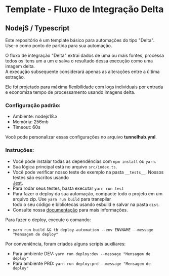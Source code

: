 # Template - Fluxo de Integração Delta

## NodejS / Typescript

Este repositório é um template básico para automações do tipo "Delta". Use-o como ponto de partida para sua automação.

O fluxo de integração "Delta" extrai dados de uma ou mais fontes, processa todos os itens um a um e salva o resultado
dessa execução como uma imagem delta.  
A execução subsequente considerará apenas as alterações entre a última extração.

Ele foi projetado para máxima flexibilidade com logs individuais por entrada e economiza tempo de processamento usando
imagens delta.

### Configuração padrão:

* Ambiente: nodejs18.x
* Memória: 256mb
* Timeout: 60s

Você pode personalizar essas configurações no arquivo **tunnelhub.yml**.

### Instruções:

* Você pode instalar todas as dependências com `npm install` ou `yarn`.
* Sua lógica principal está no arquivo `src/index.ts`.
* Você pode verificar nosso teste de exemplo na pasta `__tests__`. Nossos testes são escritos usando  
  [Jest](https://www.npmjs.com/package/jest).
* Para rodar seus testes, basta executar `yarn run test`
* Para fazer o deploy da sua automação, compacte todo o projeto em um arquivo zip. Use `yarn run build` para
  transpilar  
  todo o seu código e bibliotecas usando esbuild e salvar na pasta `dist`.
* Consulte nossa [documentação](https://docs.tunnelhub.io) para mais informações.

Para fazer o deploy, execute o comando:

* `yarn run build && th deploy-automation --env ENVNAME --message "Mensagem de deploy"`

Por conveniência, foram criados alguns scripts auxiliares:

* Para ambiente DEV: `yarn run deploy:dev --message "Mensagem de deploy"`
* Para ambiente PRD: `yarn run deploy:prd --message "Mensagem de deploy"`
